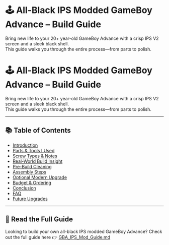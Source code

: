 # 🕹 All-Black IPS Modded GameBoy Advance – Build Guide

Bring new life to your 20+ year-old GameBoy Advance with a crisp IPS V2 screen and a sleek black shell.  
This guide walks you through the entire process—from parts to polish.

# 🕹 All-Black IPS Modded GameBoy Advance – Build Guide

Bring new life to your 20+ year-old GameBoy Advance with a crisp IPS V2 screen and a sleek black shell.  
This guide walks you through the entire process—from parts to polish.

---

## 📚 Table of Contents

- [Introduction](#introduction)
- [Parts & Tools I Used](#parts--tools-i-used)
- [Screw Types & Notes](#screw-types--notes)
- [Real-World Build Insight](#real-world-build-insight-what-i-learned)
- [Pre-Build Cleaning](#pre-build-cleaning-a-must-do)
- [Assembly Steps](#assembly-steps)
- [Optional Modern Upgrade](#optional-modern-upgrade)
- [Budget & Ordering](#my-budget--ordering-experience)
- [Conclusion](#conclusion)
- [FAQ](#faq-common-questions--troubleshooting)
- [Future Upgrades](#future-upgrades-take-it-further)

---

## 📖 Read the Full Guide
Looking to build your own all-black IPS modded GameBoy Advance?
Check out the full guide here 👉 [GBA_IPS_Mod_Guide.md](./GBA_IPS_Mod_Guide.md)
